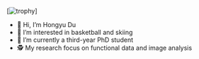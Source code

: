 [![trophy](https://github-profile-trophy.vercel.app/?username=ocss884&column=7)]

- 👋 Hi, I’m Hongyu Du
- 💪 I’m interested in basketball and skiing
- 🌱 I’m currently a third-year PhD student
- 🕵 My research focus on functional data and image analysis

<!---
HongyuDu2/HongyuDu2 is a ✨ special ✨ repository because its `README.md` (this file) appears on your GitHub profile.
You can click the Preview link to take a look at your changes.
--->
